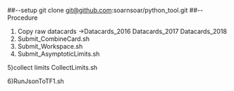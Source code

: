 ##--setup
git clone git@github.com:soarnsoar/python_tool.git
##--Procedure
1) Copy raw datacards
->Datacards_2016 Datacards_2017 Datacards_2018
2) Submit_CombineCard.sh
3) Submit_Workspace.sh
4) Submit_AsymptoticLimits.sh



5)collect limits
CollectLimits.sh

6)RunJsonToTF1.sh